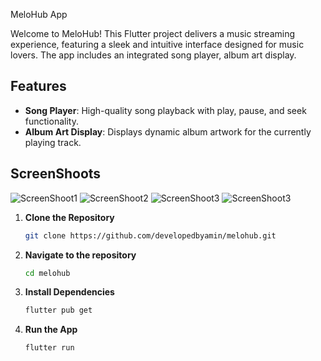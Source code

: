 MeloHub App

Welcome to MeloHub! This Flutter project delivers a music streaming experience, featuring a sleek and intuitive interface designed for music lovers. The app includes an integrated song player, album art display.
## Features

- **Song Player**: High-quality song playback with play, pause, and seek functionality.
- **Album Art Display**: Displays dynamic album artwork for the currently playing track.

## ScreenShoots

![ScreenShoot1](assets/screenshoots/1.jpg)
![ScreenShoot2](assets/screenshoots/2.jpg)
![ScreenShoot3](assets/screenshoots/3.jpg)
![ScreenShoot3](assets/screenshoots/4.jpg)


1. **Clone the Repository**

   ```bash
   git clone https://github.com/developedbyamin/melohub.git
    ```

2. **Navigate to the repository**

    ```bash
   cd melohub
   ```

3. **Install Dependencies**

    ```bash
   flutter pub get
   ```

4. **Run the App**

    ```bash
   flutter run
   ```

  